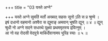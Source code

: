 +++
title = "03 यस्ते अग्ने"

+++
यस्ते अग्ने सुमतिं मर्तो अख्यत् सहसः सूनो ऽति स प्र श्रुण्वे ।  
इषं दधानो वहमानो अश्वैरा स द्युमाङ् अमवान् भूषति द्यून् ॥ ४ ॥ द्युन्  
श्रुधी नो अग्ने सदने सधस्थे युक्ष्वा प्रथममृतस्य द्रवित्नुम् ।  
आ नो वह रोदसी वेदपुत्रे माकिर्देवानामप भूरिह स्याः ॥ ५ ॥